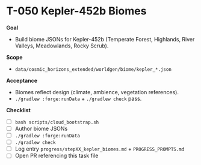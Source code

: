 # T-050 Kepler-452b Biomes

**Goal**
- Build biome JSONs for Kepler-452b (Temperate Forest, Highlands, River Valleys, Meadowlands, Rocky Scrub).

**Scope**
- `data/cosmic_horizons_extended/worldgen/biome/kepler_*.json`

**Acceptance**
- Biomes reflect design (climate, ambience, vegetation references).
- `./gradlew :forge:runData` + `./gradlew check` pass.

**Checklist**
- [ ] `bash scripts/cloud_bootstrap.sh`
- [ ] Author biome JSONs
- [ ] `./gradlew :forge:runData`
- [ ] `./gradlew check`
- [ ] Log entry `progress/stepXX_kepler_biomes.md` + `PROGRESS_PROMPTS.md`
- [ ] Open PR referencing this task file
